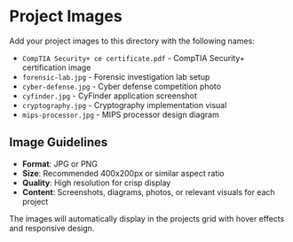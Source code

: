 # Project Images

Add your project images to this directory with the following names:

- `CompTIA Security+ ce certificate.pdf` - CompTIA Security+ certification image
- `forensic-lab.jpg` - Forensic investigation lab setup
- `cyber-defense.jpg` - Cyber defense competition photo
- `cyfinder.jpg` - CyFinder application screenshot
- `cryptography.jpg` - Cryptography implementation visual
- `mips-processor.jpg` - MIPS processor design diagram

## Image Guidelines

- **Format**: JPG or PNG
- **Size**: Recommended 400x200px or similar aspect ratio
- **Quality**: High resolution for crisp display
- **Content**: Screenshots, diagrams, photos, or relevant visuals for each project

The images will automatically display in the projects grid with hover effects and responsive design.
